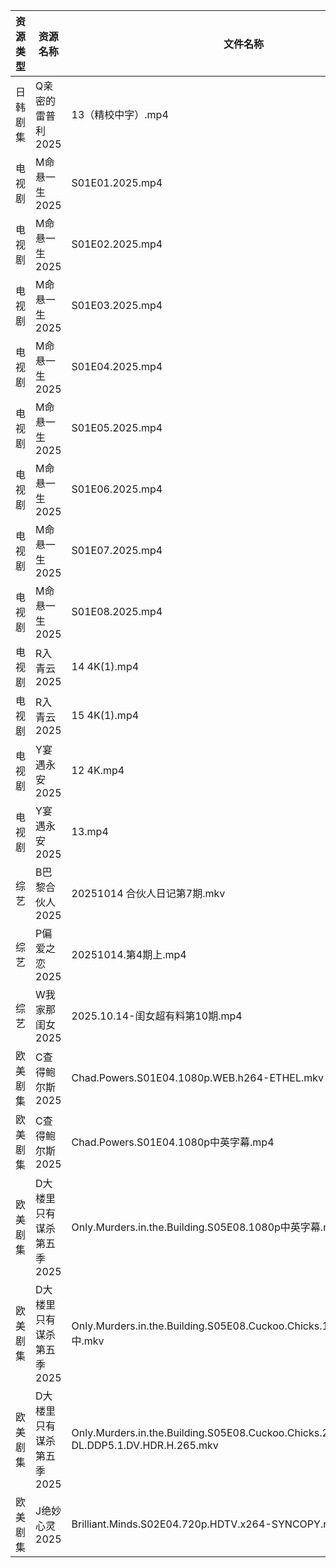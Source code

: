 | 资源类型 | 资源名称            | 文件名称                                                                                        | 分享链接                                 | 更新时间                |
| ---- | --------------- | ------------------------------------------------------------------------------------------- | ------------------------------------ | ------------------- |
| 日韩剧集 | Q亲密的雷普利2025     | 13（精校中字）.mp4                                                                                | https://pan.quark.cn/s/8cb9fd7634af  | 2025-10-14 12:25:04 |
| 电视剧  | M命悬一生2025       | S01E01.2025.mp4                                                                             | https://www.alipan.com/s/KBiWrF4oxcw | 2025-10-14 13:01:08 |
| 电视剧  | M命悬一生2025       | S01E02.2025.mp4                                                                             | https://www.alipan.com/s/KBiWrF4oxcw | 2025-10-14 13:01:08 |
| 电视剧  | M命悬一生2025       | S01E03.2025.mp4                                                                             | https://www.alipan.com/s/KBiWrF4oxcw | 2025-10-14 13:01:07 |
| 电视剧  | M命悬一生2025       | S01E04.2025.mp4                                                                             | https://www.alipan.com/s/KBiWrF4oxcw | 2025-10-14 13:01:07 |
| 电视剧  | M命悬一生2025       | S01E05.2025.mp4                                                                             | https://www.alipan.com/s/KBiWrF4oxcw | 2025-10-14 13:01:06 |
| 电视剧  | M命悬一生2025       | S01E06.2025.mp4                                                                             | https://www.alipan.com/s/KBiWrF4oxcw | 2025-10-14 13:01:05 |
| 电视剧  | M命悬一生2025       | S01E07.2025.mp4                                                                             | https://www.alipan.com/s/KBiWrF4oxcw | 2025-10-14 13:01:05 |
| 电视剧  | M命悬一生2025       | S01E08.2025.mp4                                                                             | https://www.alipan.com/s/KBiWrF4oxcw | 2025-10-14 13:01:05 |
| 电视剧  | R入青云2025        | 14 4K(1).mp4                                                                                | https://www.alipan.com/s/7kV94cu2ZMy | 2025-10-14 19:04:21 |
| 电视剧  | R入青云2025        | 15 4K(1).mp4                                                                                | https://www.alipan.com/s/7kV94cu2ZMy | 2025-10-14 19:04:21 |
| 电视剧  | Y宴遇永安2025       | 12 4K.mp4                                                                                   | https://www.alipan.com/s/VE78Z2R4ZAM | 2025-10-14 08:04:55 |
| 电视剧  | Y宴遇永安2025       | 13.mp4                                                                                      | https://www.alipan.com/s/VE78Z2R4ZAM | 2025-10-14 19:04:57 |
| 综艺   | B巴黎合伙人2025      | 20251014 合伙人日记第7期.mkv                                                                       | https://pan.quark.cn/s/4264ec5c7676  | 2025-10-14 19:29:09 |
| 综艺   | P偏爱之恋2025       | 20251014.第4期上.mp4                                                                           | https://pan.quark.cn/s/2023e0def11e  | 2025-10-14 12:32:28 |
| 综艺   | W我家那闺女2025      | 2025.10.14-闺女超有料第10期.mp4                                                                    | https://pan.quark.cn/s/382e9ca0c203  | 2025-10-14 16:33:51 |
| 欧美剧集 | C查得鲍尔斯2025      | Chad.Powers.S01E04.1080p.WEB.h264-ETHEL.mkv                                                 | https://pan.quark.cn/s/525cb8513b0e  | 2025-10-14 16:20:08 |
| 欧美剧集 | C查得鲍尔斯2025      | Chad.Powers.S01E04.1080p中英字幕.mp4                                                            | https://pan.quark.cn/s/525cb8513b0e  | 2025-10-14 16:20:03 |
| 欧美剧集 | D大楼里只有谋杀第五季2025 | Only.Murders.in.the.Building.S05E08.1080p中英字幕.mp4                                           | https://pan.quark.cn/s/b69edc4a08ba  | 2025-10-14 12:20:40 |
| 欧美剧集 | D大楼里只有谋杀第五季2025 | Only.Murders.in.the.Building.S05E08.Cuckoo.Chicks.1080p.内封官中.mkv                            | https://pan.quark.cn/s/b69edc4a08ba  | 2025-10-14 16:20:28 |
| 欧美剧集 | D大楼里只有谋杀第五季2025 | Only.Murders.in.the.Building.S05E08.Cuckoo.Chicks.2160p.DSNP.WEB-DL.DDP5.1.DV.HDR.H.265.mkv | https://pan.quark.cn/s/b69edc4a08ba  | 2025-10-14 19:20:10 |
| 欧美剧集 | J绝妙心灵2025       | Brilliant.Minds.S02E04.720p.HDTV.x264-SYNCOPY.mkv                                           | https://pan.quark.cn/s/f6fca909cc0f  | 2025-10-14 16:22:33 |
